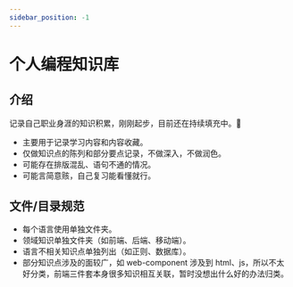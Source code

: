 ```yaml
---
sidebar_position: -1
---
```


# 个人编程知识库

## 介绍

记录自己职业身涯的知识积累，刚刚起步，目前还在持续填充中。🚀

-   主要用于记录学习内容和内容收藏。
-   仅做知识点的陈列和部分要点记录，不做深入，不做润色。
-   可能存在排版混乱、语句不通的情况。
-   可能言简意赅，自己复习能看懂就行。

## 文件/目录规范

-   每个语言使用单独文件夹。
-   领域知识单独文件夹（如前端、后端、移动端）。
-   语言不相关知识点单独列出（如正则、数据库）。
-   部分知识点涉及的面较广，如 web-component 涉及到 html、js，所以不太好分类，前端三件套本身很多知识相互关联，暂时没想出什么好的办法归类。
